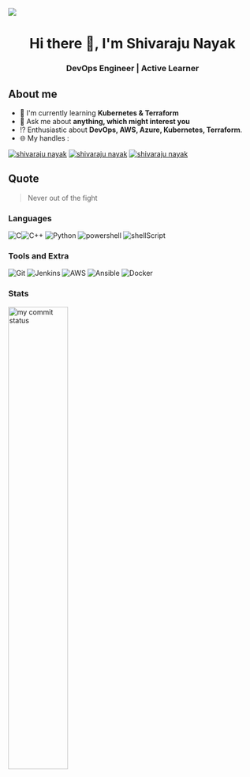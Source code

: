
![](https://komarev.com/ghpvc/?username=Shivarajunayak&color=orange&style=flat-square)

<h1 align="center">Hi there 👋, I'm Shivaraju Nayak</h1>
<h3 align="center">DevOps Engineer | Active Learner</h3>


## About me
- :book: I'm currently learning **Kubernetes & Terraform**
- :speech_balloon: Ask me about **anything, which might interest you**
- :interrobang: Enthusiastic about **DevOps, AWS, Azure, Kubernetes, Terraform**.
- :globe_with_meridians: My handles : 

[![shivaraju nayak](https://img.shields.io/badge/LinkedIn-0077B5?style=for-the-badge&logo=linkedin&logoColor=white)](https://www.linkedin.com/in/shivaraju-nayak-ab9866a5/) [![shivaraju nayak](https://img.shields.io/badge/Instagram-E4405F?style=for-the-badge&logo=instagram&logoColor=white)](https://www.instagram.com/shivaraju_nayak462/) [![shivaraju nayak](https://img.shields.io/badge/-facebook-0077B5?style=for-the-badge&logo=facebook&logoColor=white)](https://www.facebook.com/shivaraju.acchu)

## Quote
> Never out of the fight

### Languages

![C](https://img.shields.io/badge/c-%2300599C.svg?style=for-the-badge&logo=c&logoColor=white)![C++](https://img.shields.io/badge/c++-%2300599C.svg?style=for-the-badge&logo=c%2B%2B&logoColor=white) ![Python](	https://img.shields.io/badge/Python-FFD43B?style=for-the-badge&logo=python&logoColor=darkgreen) ![powershell](https://img.shields.io/badge/powershell-00ADD8?style=for-the-badge&logo=powershell&logoColor=white) ![shellScript](https://img.shields.io/badge/shellscript-%23323330.svg?style=for-the-badge&logo=shellscript&logoColor=%23F7DF1E)

### Tools and Extra
![Git](https://img.shields.io/badge/git-%23F05033.svg?style=for-the-badge&logo=git&logoColor=white) ![Jenkins](https://img.shields.io/badge/Jenkins-FF6C37?style=for-the-badge&logo=Jenkins&logoColor=white) ![AWS](https://img.shields.io/badge/aws-%23F05010.svg?style=for-the-badge&logo=aws&logoColor=white) ![Ansible](https://img.shields.io/badge/Ansible-%80808011.svg?style=for-the-badge&logo=Ansible&logoColor=white) ![Docker](https://img.shields.io/badge/Docker-%234ea94b.svg?style=for-the-badge&logo=Docker&logoColor=white)	


### Stats
<p align="left">
<img src="https://github-readme-streak-stats.herokuapp.com/?user=Shivarajunayak&theme=ads-juicy-fresh&hide_border=true" alt="my commit status" width="49%" /> 
</p>

